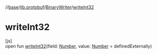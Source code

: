 //[base](../../../index.md)/[lib.protobuf](../index.md)/[BinaryWriter](index.md)/[writeInt32](write-int32.md)

# writeInt32

[js]\
open fun [writeInt32](write-int32.md)(field: [Number](https://kotlinlang.org/api/latest/jvm/stdlib/kotlin/-number/index.html), value: [Number](https://kotlinlang.org/api/latest/jvm/stdlib/kotlin/-number/index.html) = definedExternally)
